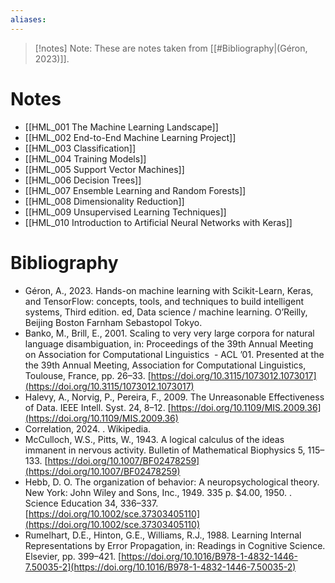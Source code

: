 ```yaml
---
aliases:
---
```

>[!notes] Note:
>These are notes taken from [[#Bibliography|(Géron, 2023)]].

# Notes
- [[HML_001 The Machine Learning Landscape]]
- [[HML_002 End-to-End Machine Learning Project]]
- [[HML_003 Classification]]
- [[HML_004 Training Models]]
- [[HML_005 Support Vector Machines]]
- [[HML_006 Decision Trees]]
- [[HML_007 Ensemble Learning and Random Forests]]
- [[HML_008 Dimensionality Reduction]]
- [[HML_009 Unsupervised Learning Techniques]]
- [[HML_010 Introduction to Artificial Neural Networks with Keras]]

# Bibliography
- Géron, A., 2023. Hands-on machine learning with Scikit-Learn, Keras, and TensorFlow: concepts, tools, and techniques to build intelligent systems, Third edition. ed, Data science / machine learning. O’Reilly, Beijing Boston Farnham Sebastopol Tokyo.
- Banko, M., Brill, E., 2001. Scaling to very very large corpora for natural language disambiguation, in: Proceedings of the 39th Annual Meeting on Association for Computational Linguistics  - ACL ’01. Presented at the the 39th Annual Meeting, Association for Computational Linguistics, Toulouse, France, pp. 26–33. [https://doi.org/10.3115/1073012.1073017](https://doi.org/10.3115/1073012.1073017)
- Halevy, A., Norvig, P., Pereira, F., 2009. The Unreasonable Effectiveness of Data. IEEE Intell. Syst. 24, 8–12. [https://doi.org/10.1109/MIS.2009.36](https://doi.org/10.1109/MIS.2009.36)
- Correlation, 2024. . Wikipedia.
- McCulloch, W.S., Pitts, W., 1943. A logical calculus of the ideas immanent in nervous activity. Bulletin of Mathematical Biophysics 5, 115–133. [https://doi.org/10.1007/BF02478259](https://doi.org/10.1007/BF02478259)
- Hebb, D. O. The organization of behavior: A neuropsychological theory. New York: John Wiley and Sons, Inc., 1949. 335 p. $4.00, 1950. . Science Education 34, 336–337. [https://doi.org/10.1002/sce.37303405110](https://doi.org/10.1002/sce.37303405110)
- Rumelhart, D.E., Hinton, G.E., Williams, R.J., 1988. Learning Internal Representations by Error Propagation, in: Readings in Cognitive Science. Elsevier, pp. 399–421. [https://doi.org/10.1016/B978-1-4832-1446-7.50035-2](https://doi.org/10.1016/B978-1-4832-1446-7.50035-2)
